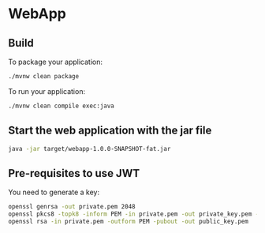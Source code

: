 # WebApp

## Build

To package your application:
```bash
./mvnw clean package
```

To run your application:
```bash
./mvnw clean compile exec:java
```

## Start the web application with the jar file

```bash
java -jar target/webapp-1.0.0-SNAPSHOT-fat.jar
```

## Pre-requisites to use JWT

You need to generate a key:

```bash
openssl genrsa -out private.pem 2048
openssl pkcs8 -topk8 -inform PEM -in private.pem -out private_key.pem -nocrypt
openssl rsa -in private.pem -outform PEM -pubout -out public_key.pem
```

